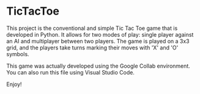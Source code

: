 # TicTacToe
This project is the conventional and simple Tic Tac Toe game that is developed in Python. It allows for two modes of play: single player against an AI and multiplayer between two players. The game is played on a 3x3 grid, and the players take turns marking their moves with 'X' and 'O' symbols.

This game was actually developed using the Google Collab environment. You can also run this file using Visual Studio Code.

Enjoy!
